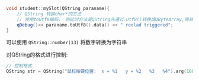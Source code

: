 
```cpp 
void student::mySlot(QString paraname){
    // QString 转换char*的方法
    // 使用toUtf8编码， 则此时方法是QString先通过.Utf8()转换成QByteArray,再转换为char*
    qDebug()<< paraname.toUtf8().data() << " reolad triggered";
}
```


可以使用 `QString::number(13)` 将数字转换为字符串

对QString的格式进行控制: 
```cpp 
// 控制格式
QString str = QString("鼠标按键位置:  x = %1   y = %2   %3   %4").arg(100).arg(200).arg(300).arg(400);
```

